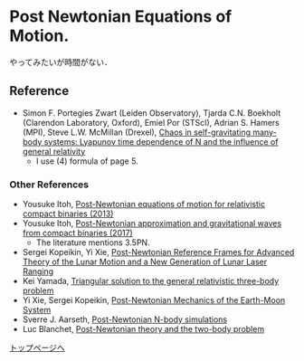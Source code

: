 <script type="text/x-mathjax-config">MathJax.Hub.Config({tex2jax:{inlineMath:[['\$','\$'],['\\(','\\)']],processEscapes:true},CommonHTML: {matchFontHeight:false}});</script>
<script type="text/javascript" async src="https://cdnjs.cloudflare.com/ajax/libs/mathjax/2.7.1/MathJax.js?config=TeX-MML-AM_CHTML"></script>

# Post Newtonian Equations of Motion.

やってみたいが時間がない．

## Reference
- Simon F. Portegies Zwart (Leiden Observatory), Tjarda C.N. Boekholt (Clarendon Laboratory, Oxford), Emiel Por (STScI), Adrian S. Hamers (MPI), Steve L.W. McMillan (Drexel), [Chaos in self-gravitating many-body systems: Lyapunov time dependence of N and the influence of general relativity](https://arxiv.org/abs/2109.11012)
    - I use (4) formula of page 5.

### Other References
- Yousuke Itoh, [Post-Newtonian equations of motion for relativistic compact binaries (2013)](http://www.sci.osaka-cu.ac.jp/phys/particle/relativity/past_talk/2013072001.pdf)
- Yousuke Itoh, [Post-Newtonian approximation and gravitational waves from compact binaries (2017)](https://taipeigravitationalwavegroup.weebly.com/uploads/8/4/8/9/84899496/y._itoh_2017_07_15.pdf)
    - The literature mentions 3.5PN.
- Sergei Kopeikin, Yi Xie, [Post-Newtonian Reference Frames for Advanced Theory of the Lunar Motion and a New Generation of Lunar Laser Ranging](https://arxiv.org/abs/0902.2416)
- Kei Yamada, [Triangular solution to the general relativistic three-body problem](http://www.resceu.s.u-tokyo.ac.jp/symposium/jgrg22/presentation/yamada.pdf)
- Yi Xie, Sergei Kopeikin, [Post-Newtonian Mechanics of the Earth-Moon System](https://syrte.obspm.fr/journees2010/powerpoint/xie.pdf)
- Sverre J. Aarseth, [Post-Newtonian N-body simulations](https://academic.oup.com/mnras/article/378/1/285/1157451)
- Luc Blanchet, [Post-Newtonian theory and the two-body problem](https://arxiv.org/abs/0907.3596)

[トップページへ](../index.md)